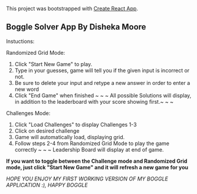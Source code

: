 This project was bootstrapped with [Create React App](https://github.com/facebook/create-react-app).

## Boggle Solver App By Disheka Moore

Instuctions: 

Randomized Grid Mode:
1. Click "Start New Game" to play.
2. Type in your guesses, game will tell you if the given input is incorrect or not.
3. Be sure to delete your input and retype a new answer in order to enter a new word
4. Click "End Game" when finished
~ ~ ~ All possible Solutions will display, in addition to the leaderboard with your score showing first.~ ~ ~

Challenges Mode:
1. Click "Load Challenges" to display Challenges 1-3
2. Click on desired challenge
3. Game will automatically load, displaying grid.
4. Follow steps 2-4 from Randomized Grid Mode to play the game correctly
~ ~ ~ Leadership Board will display at end of game.

**If you want to toggle between the Challenge mode and Randomized Grid mode, just click "Start New Game" and it will refresh
a new game for you**

*HOPE YOU ENJOY MY FIRST WORKING VERSION OF MY BOGGLE APPLICATION :), HAPPY BOGGLE* 